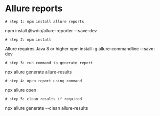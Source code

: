 # Allure reports

    # step 1: npm install allure reports

npm install @wdio/allure-reporter --save-dev

    # step 2: npm install

Allure requires Java 8 or higher
npm install -g allure-commandline --save-dev

    # step 3: run command to generate report

npx allure generate allure-results

    # step 4: open report using command

npx allure open

    # step 5: clean results if required

npx allure generate --clean allure-results

